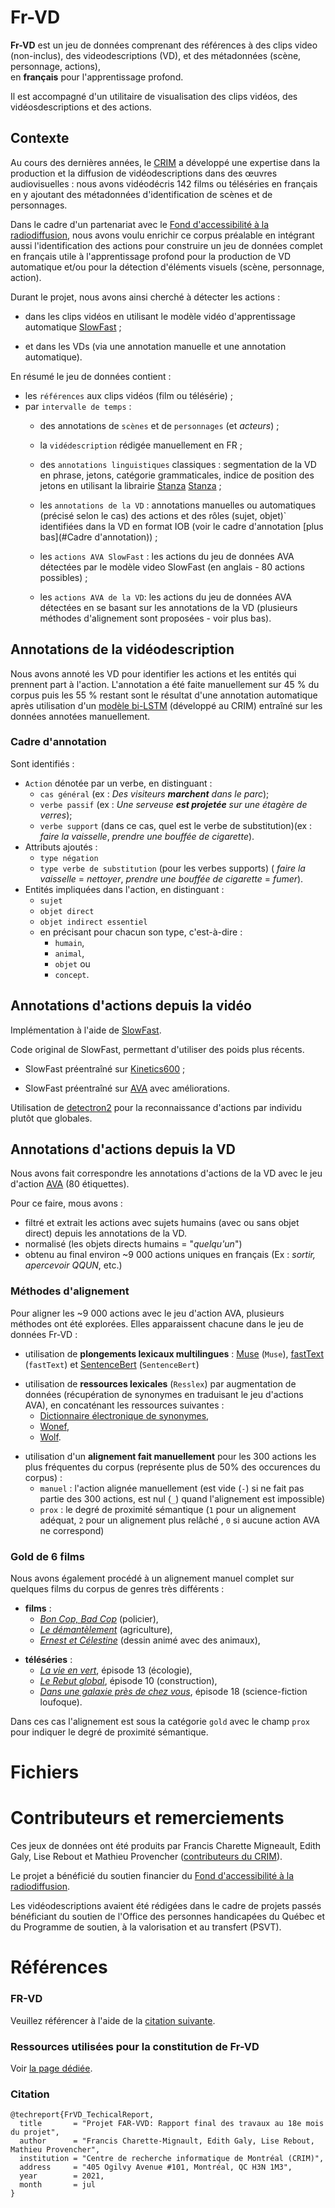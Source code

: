 # Fr-VD

**Fr-VD** est un jeu de données comprenant des références à des clips video (non-inclus), 
des videodescriptions (VD), et des métadonnées (scène, personnage, actions),  
en **français** pour l'apprentissage profond.

Il est accompagné d'un utilitaire de visualisation des clips vidéos, des vidéosdescriptions et des actions.

## Contexte

Au cours des dernières années, le [CRIM][CRIM] a développé une expertise dans la production et la diffusion de vidéodescriptions 
dans des œuvres audiovisuelles : nous avons vidéodécris 142 films ou téléséries en français 
en y ajoutant des métadonnées d'identification de scènes et de personnages.

[CRIM]:https://www.crim.ca/fr/

Dans le cadre d'un partenariat avec le [Fond d'accessibilité à la radiodiffusion][FAR], nous avons voulu enrichir
ce corpus préalable en intégrant aussi l'identification des actions pour construire un jeu de données complet 
en français utile à l'apprentissage profond pour la production de VD 
automatique et/ou pour la détection d'éléments visuels (scène, personnage, action). 



[FAR]:https://www.baf-far.ca/fr

Durant le projet, nous avons ainsi cherché à détecter les actions :
- dans les clips vidéos en utilisant le modèle vidéo d'apprentissage automatique [SlowFast][SlowFast] ;

[SlowFast]: https://github.com/facebookresearch/SlowFast

- et dans les VDs (via une annotation manuelle et une annotation automatique).

En résumé le jeu de données contient : 
- les `références` aux clips vidéos (film ou télésérie) ;
- par `intervalle de temps` : 
    - des annotations de `scènes` et de `personnages` (et _acteurs_) ;
    - la `vidédescription` rédigée manuellement en FR ;
    - des `annotations linguistiques` classiques : segmentation de la VD en phrase, jetons, catégorie grammaticales, indice de position des jetons en utilisant la librairie [Stanza] [Stanza] ;
     
      [Stanza]: https://stanfordnlp.github.io/stanza/
      
    - les `annotations de la VD` : annotations manuelles ou automatiques (précisé selon le cas) des actions et des rôles (sujet, objet)` identifiées dans la VD en format IOB (voir le cadre d'annotation [plus bas](#Cadre d'annotation)) ;
    - les `actions AVA SlowFast` : les actions du jeu de données AVA détectées par le modèle video SlowFast (en anglais - 80 actions possibles) ;
    - les `actions AVA de la VD`: les actions du jeu de données AVA détectées en se basant sur les annotations de la VD (plusieurs méthodes d'alignement sont proposées - voir plus bas).
    
## Annotations de la vidéodescription

Nous avons annoté les VD pour identifier les actions et les entités qui prennent part à l'action.
L'annotation a été faite manuellement sur 45 % du corpus puis les 55 % restant sont le résultat d'une annotation 
automatique après utilisation d'un [modèle bi-LSTM][modèle bi-LSTM] (développé au CRIM) entraîné sur les données annotées manuellement.

[modèle bi-LSTM]:https://tac.nist.gov/publications/2017/participant.papers/TAC2017.CRIM.proceedings.pdf



### Cadre d'annotation

Sont identifiés : 
 - `Action` dénotée par un verbe, en distinguant : 
    - `cas général` (ex : _Des visiteurs **marchent** dans le parc_); 
    - `verbe passif` (ex : _Une serveuse **est projetée** sur une étagère de verres_); 
    - `verbe support` (dans ce cas, quel est le verbe de substitution)(ex : _faire la vaisselle_, _prendre une bouffée de cigarette_).
- Attributs ajoutés : 
    - `type négation`
    - `type verbe de substitution` (pour les verbes supports) ( _faire la vaisselle_ = _nettoyer_, _prendre une bouffée de cigarette_ = _fumer_).
 - Entités impliquées dans l'action, en distinguant :
    - `sujet` 
    - `objet direct` 
    - `objet indirect essentiel`
    - en précisant pour chacun son type, c'est-à-dire :
        - `humain`,
        - `animal`, 
        - `objet` ou
        - `concept`.
      

## Annotations d'actions depuis la vidéo

Implémentation à l'aide de [SlowFast][SlowFast].

[SlowFast]: https://github.com/facebookresearch/SlowFast


Code original de SlowFast, permettant d'utiliser des poids plus récents.  
 - SlowFast préentraîné sur [Kinetics600][Kinetics600] ;

[Kinetics600]: https://deepmind.com/research/open-source/kinetics
- SlowFast préentraîné sur [AVA][AVA] avec améliorations.

[AVA]: https://research.google.com/ava/

Utilisation de [detectron2][detectron2] pour la reconnaissance d'actions par individu plutôt que globales.

[detectron2]: https://github.com/facebookresearch/detectron2

## Annotations d'actions depuis la VD

Nous avons fait correspondre les annotations d'actions de la VD avec le jeu d'action [AVA][AVA] (80 étiquettes).

[AVA]: https://research.google.com/ava/ 

Pour ce faire, mous avons :
- filtré et extrait les actions avec sujets humains (avec ou sans objet direct) depuis les annotations de la VD.
- normalisé (les objets directs humains = "_quelqu'un_")
- obtenu au final environ ~9 000 actions uniques en français (Ex : _sortir, apercevoir QQUN_, etc.)

### Méthodes d'alignement

Pour aligner les ~9 000 actions avec le jeu d'action AVA, plusieurs méthodes ont été explorées. Elles apparaissent chacune dans le jeu de données Fr-VD :
- utilisation de **plongements lexicaux multilingues** : [Muse][Muse] (`Muse`), [fastText][fasttext] (`fastText`) et [SentenceBert][SB] (`SentenceBert`)
  
[Muse]:https://ai.facebook.com/tools/muse/
[fasttext]:https://fasttext.cc/docs/en/crawl-vectors.html
[SB]:https://www.sbert.net/

- utilisation de **ressources lexicales**  (`Resslex`) par augmentation de données (récupération de synonymes en traduisant le jeu d'actions AVA), en concaténant les ressources suivantes : 
  - [Dictionnaire électronique de synonymes][Des],
  - [Wonef][Wonef],
  - [Wolf][Wolf]. 
  
[Des]:https://crisco2.unicaen.fr/des/
[Wonef]:https://aclanthology.org/W14-0105.pdf
[Wolf]:https://gforge.inria.fr/projects/wolf/

- utilisation d'un **alignement fait manuellement** pour les 300 actions les plus fréquentes du corpus (représente plus de 50% des occurences du corpus) : 
   - `manuel` : l'action alignée manuellement (est vide (`-`) si ne fait pas partie des 300 actions, est nul (`_`) quand l'alignement est impossible)
    - `prox` : le degré de proximité sémantique (`1` pour un alignement adéquat, `2` pour un alignement plus relâché , `0` si aucune action AVA ne correspond) 
 
    
### Gold de 6 films

Nous avons également procédé à un alignement manuel complet sur quelques films du corpus de genres très différents : 
- **films** : 
  - _[Bon Cop, Bad Cop][Bon Cop, Bad Cop]_ (policier), 
  - _[Le démantèlement][Le démantèlement]_ (agriculture),
  - _[Ernest et Célestine][Ernest et Célestine]_ (dessin animé avec des animaux),
    
[Bon Cop, Bad Cop]:https://en.wikipedia.org/wiki/Bon_Cop,_Bad_Cop
[Le démantèlement]:https://fr.wikipedia.org/wiki/Le_Démantèlement
[Ernest et Célestine]:https://fr.wikipedia.org/wiki/Ernest_et_C%C3%A9lestine_
    
- **téléséries** : 
  - _[La vie en vert][La vie en vert]_, épisode 13 (écologie), 
  - _[Le Rebut global][Le Rebut global]_, épisode 10 (construction), 
  - _[Dans une galaxie près de chez vous][Dans une galaxie près de chez vous]_, épisode 18 (science-fiction loufoque).

[La vie en vert]:https://fr.wikipedia.org/wiki/La_Vie_en_vert
[Le Rebut global]:https://fr.wikipedia.org/wiki/Le_Rebut_global
[Dans une galaxie près de chez vous]:https://fr.wikipedia.org/wiki/Dans_une_galaxie_pr%C3%A8s_de_chez_vous

Dans ces cas l'alignement est sous la catégorie `gold` avec le champ `prox` pour indiquer le degré de proximité sémantique.



# Fichiers



# Contributeurs et remerciements

Ces jeux de données ont été produits par Francis Charette Migneault, Edith Galy, 
Lise Rebout et Mathieu Provencher ([contributeurs du CRIM](AUTHORS.md)). 

Le projet a bénéficié du soutien financier du [Fond d'accessibilité à la radiodiffusion][FAR].

[FAR]:https://www.baf-far.ca/fr

Les vidéodescriptions avaient été rédigées dans le cadre de projets passés bénéficiant 
du soutien de l'Office des personnes handicapées du Québec et du Programme de soutien, à la valorisation et au transfert (PSVT).

# Références

### FR-VD

Veuillez référencer à l'aide de la [citation suivante](README.md#Citation).


### Ressources utilisées pour la constitution de Fr-VD

Voir [la page dédiée](REFERENCES.md).


### Citation
```
@techreport{FrVD_TechicalReport,
  title       = "Projet FAR-VVD: Rapport final des travaux au 18e mois du projet",
  author      = "Francis Charette-Mignault, Edith Galy, Lise Rebout, Mathieu Provencher",
  institution = "Centre de recherche informatique de Montréal (CRIM)",
  address     = "405 Ogilvy Avenue #101, Montréal, QC H3N 1M3",
  year        = 2021,
  month       = jul
}
```